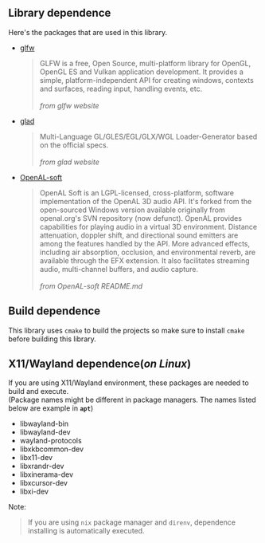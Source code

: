 ## Library dependence
Here's the packages that are used in this library.
- [glfw](https://www.glfw.org/docs/latest/)
  > GLFW is a free, Open Source, multi-platform library for OpenGL, OpenGL ES and Vulkan application development. It provides a simple, platform-independent API for creating windows, contexts and surfaces, reading input, handling events, etc.\
\
*from glfw website*
- [glad](https://glad.dav1d.de/)
  > Multi-Language GL/GLES/EGL/GLX/WGL Loader-Generator based on the official specs.\
\
*from glad website*
- [OpenAL-soft](https://github.com/kcat/openal-soft.git)
  > OpenAL Soft is an LGPL-licensed, cross-platform, software implementation of the OpenAL 3D audio API. It's forked from the open-sourced Windows version available originally from openal.org's SVN repository (now defunct). OpenAL provides capabilities for playing audio in a virtual 3D environment. Distance attenuation, doppler shift, and directional sound emitters are among the features handled by the API. More advanced effects, including air absorption, occlusion, and environmental reverb, are available through the EFX extension. It also facilitates streaming audio, multi-channel buffers, and audio capture.\
\
*from OpenAL-soft README.md*

## Build dependence
This library uses `cmake` to build the projects so make sure to install `cmake` before building this library. 

## X11/Wayland dependence(*on Linux*)
If you are using X11/Wayland environment, these packages are needed to build and execute.\
(Package names might be different in package managers. The names listed below are example in **`apt`**)
- libwayland-bin
- libwayland-dev
- wayland-protocols
- libxkbcommon-dev
- libx11-dev
- libxrandr-dev
- libxinerama-dev
- libxcursor-dev
- libxi-dev

Note:
> If you are using `nix` package manager and `direnv`, dependence installing is automatically executed.
